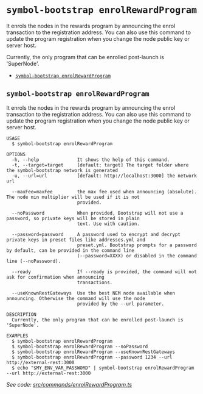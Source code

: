 `symbol-bootstrap enrolRewardProgram`
=====================================

It enrols the nodes in the rewards program by announcing the enrol transaction to the registration address.  You can also use this command to update the program registration when you change the node public key or server host.

Currently, the only program that can be enrolled post-launch is 'SuperNode'.

* [`symbol-bootstrap enrolRewardProgram`](#symbol-bootstrap-enrolrewardprogram)

## `symbol-bootstrap enrolRewardProgram`

It enrols the nodes in the rewards program by announcing the enrol transaction to the registration address.  You can also use this command to update the program registration when you change the node public key or server host.

```
USAGE
  $ symbol-bootstrap enrolRewardProgram

OPTIONS
  -h, --help              It shows the help of this command.
  -t, --target=target     [default: target] The target folder where the symbol-bootstrap network is generated
  -u, --url=url           [default: http://localhost:3000] the network url

  --maxFee=maxFee         the max fee used when announcing (absolute). The node min multiplier will be used if it is not
                          provided.

  --noPassword            When provided, Bootstrap will not use a password, so private keys will be stored in plain
                          text. Use with caution.

  --password=password     A password used to encrypt and decrypt private keys in preset files like addresses.yml and
                          preset.yml. Bootstrap prompts for a password by default, can be provided in the command line
                          (--password=XXXX) or disabled in the command line (--noPassword).

  --ready                 If --ready is provided, the command will not ask for confirmation when announcing
                          transactions.

  --useKnownRestGateways  Use the best NEM node available when announcing. Otherwise the command will use the node
                          provided by the --url parameter.

DESCRIPTION
  Currently, the only program that can be enrolled post-launch is 'SuperNode'.

EXAMPLES
  $ symbol-bootstrap enrolRewardProgram
  $ symbol-bootstrap enrolRewardProgram --noPassword
  $ symbol-bootstrap enrolRewardProgram --useKnownRestGateways
  $ symbol-bootstrap enrolRewardProgram --password 1234 --url http://external-rest:3000
  $ echo "$MY_ENV_VAR_PASSWORD" | symbol-bootstrap enrolRewardProgram --url http://external-rest:3000
```

_See code: [src/commands/enrolRewardProgram.ts](https://github.com/nemtech/symbol-bootstrap/blob/v1.0.1/src/commands/enrolRewardProgram.ts)_
